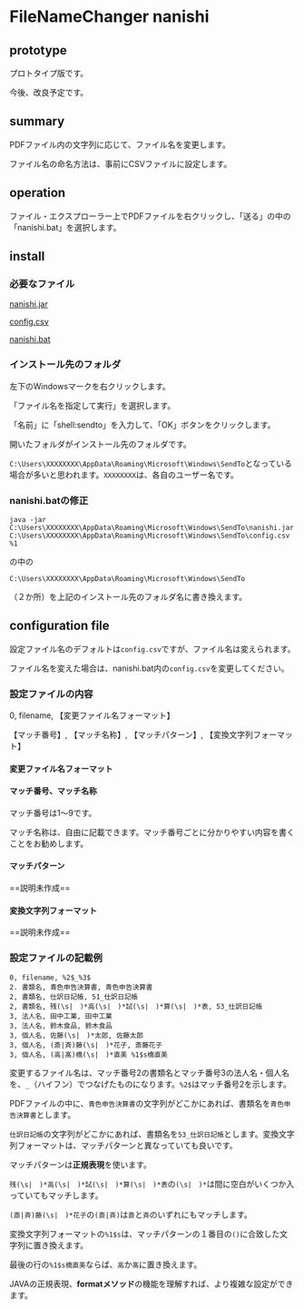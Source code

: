 # FileNameChanger nanishi

## prototype

プロトタイプ版です。

今後、改良予定です。

## summary

PDFファイル内の文字列に応じて、ファイル名を変更します。

ファイル名の命名方法は、事前にCSVファイルに設定します。

## operation

ファイル・エクスプローラー上でPDFファイルを右クリックし、「送る」の中の「nanishi.bat」を選択します。

## install

### 必要なファイル

[nanishi.jar](https://github.com/sue-tax/nanishi/blob/master/nanishi/nashisi.jar)

[config.csv](https://github.com/sue-tax/nanishi/blob/master/nanishi/config.csv)

[nanishi.bat](https://github.com/sue-tax/nanishi/blob/master/nanishi/nanishi.bat)

### インストール先のフォルダ

左下のWindowsマークを右クリックします。

「ファイル名を指定して実行」を選択します。

「名前」に「shell:sendto」を入力して、「OK」ボタンをクリックします。

開いたフォルダがインストール先のフォルダです。

`C:\Users\XXXXXXXX\AppData\Roaming\Microsoft\Windows\SendTo`となっている場合が多いと思われます。`XXXXXXXX`は、各自のユーザー名です。

### nanishi.batの修正

```
java -jar  C:\Users\XXXXXXXX\AppData\Roaming\Microsoft\Windows\SendTo\nanishi.jar  C:\Users\XXXXXXXX\AppData\Roaming\Microsoft\Windows\SendTo\config.csv %1
```

の中の

`C:\Users\XXXXXXXX\AppData\Roaming\Microsoft\Windows\SendTo`

（２か所）を上記のインストール先のフォルダ名に書き換えます。

## configuration file

設定ファイル名のデフォルトは`config.csv`ですが、ファイル名は変えられます。

ファイル名を変えた場合は、nanishi.bat内の`config.csv`を変更してください。

### 設定ファイルの内容

0, filename, 【変更ファイル名フォーマット】

【マッチ番号】, 【マッチ名称】, 【マッチパターン】, 【変換文字列フォーマット】

#### 変更ファイル名フォーマット

#### マッチ番号、マッチ名称

マッチ番号は1～9です。

マッチ名称は、自由に記載できます。マッチ番号ごとに分かりやすい内容を書くことをお勧めします。

#### マッチパターン

==説明未作成==

#### 変換文字列フォーマット

==説明未作成==

### 設定ファイルの記載例

```
0, filename, %2$_%3$
2. 書類名, 青色申告決算書, 青色申告決算書
2, 書類名, 仕訳日記帳, 51_仕訳日記帳
2, 書類名, 残(\s|　)*高(\s|　)*試(\s|　)*算(\s|　)*表, 53_仕訳日記帳
3, 法人名, 田中工業, 田中工業
3, 法人名, 鈴木食品, 鈴木食品
3, 個人名, 佐藤(\s|　)*太郎, 佐藤太郎
3, 個人名, (斎|斉)藤(\s|　)*花子, 斎藤花子
3, 個人名, (高|髙)橋(\s|　)*直美	%1$s橋直美
```

変更するファイル名は、マッチ番号2の書類名とマッチ番号3の法人名・個人名を、`_`（ハイフン）でつなげたものになります。`%2$`はマッチ番号2を示します。

PDFファイルの中に、`青色申告決算書`の文字列がどこかにあれば、書類名を`青色申告決算書`とします。

`仕訳日記帳`の文字列がどこかにあれば、書類名を`53_仕訳日記帳`とします。変換文字列フォーマットは、マッチパターンと異なっていても良いです。

マッチパターンは**正規表現**を使います。

`残(\s|　)*高(\s|　)*試(\s|　)*算(\s|　)*表`の`(\s|　)*`は間に空白がいくつか入っていてもマッチします。

`(斎|斉)藤(\s|　)*花子`の`(斎|斉)`は`斎`と`斉`のいずれにもマッチします。

変換文字列フォーマットの`%1$s`は、マッチパターンの１番目の`()`に合致した文字列に置き換えます。

最後の行の`%1$s橋直美`ならば、`高`か`髙`に置き換えます。

JAVAの正規表現、**formatメソッド**の機能を理解すれば、より複雑な設定ができます。

